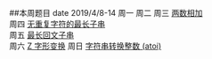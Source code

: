 ##本周题目 
date 2019/4/8-14
周一
周二
周三  [两数相加](https://leetcode-cn.com/problems/add-two-numbers/)    
周四  [无重复字符的最长子串](https://leetcode-cn.com/problems/longest-substring-without-repeating-characters/)  
周五  [最长回文子串](https://leetcode-cn.com/problems/longest-palindromic-substring/)   
周六  [Z 字形变换](https://leetcode-cn.com/problems/zigzag-conversion/) 
周日  [字符串转换整数 (atoi)](https://leetcode-cn.com/problems/string-to-integer-atoi/)     